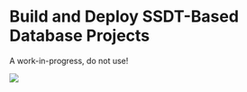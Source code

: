
# Build and Deploy SSDT-Based Database Projects

A work-in-progress, do not use!

[<img src="https://sabinio.visualstudio.com/_apis/public/build/definitions/573f7b7f-2303-49f0-9b89-6e3117380331/115/badge"/>](https://sabinio.visualstudio.com/Sabin.IO/_apps/hub/ms.vss-ciworkflow.build-ci-hub?_a=edit-build-definition&id=115)




